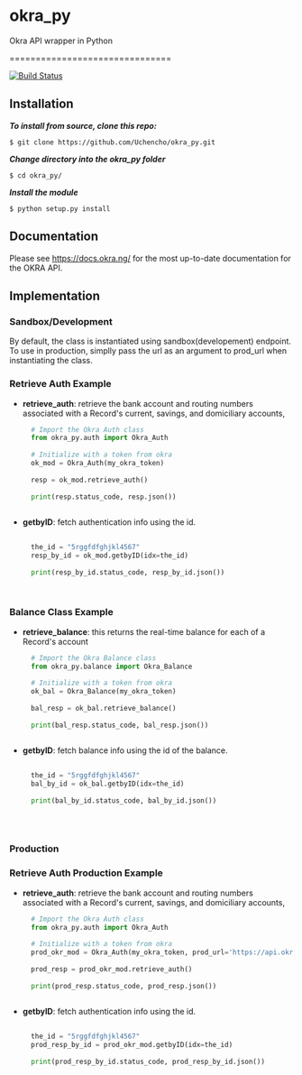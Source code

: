# okra_py
Okra API wrapper in Python

===============================

[![Build Status](https://travis-ci.org/Uchencho/okra_py.svg?branch=master)](https://travis-ci.org/Uchencho/okra_py)


## Installation

**_To install from source, clone this repo:_**

    $ git clone https://github.com/Uchencho/okra_py.git
    
**_Change directory into the okra_py folder_**

    $ cd okra_py/
    
**_Install the module_**

    $ python setup.py install


Documentation
-------------

Please see https://docs.okra.ng/ for the most up-to-date documentation for the OKRA API.


Implementation
-------------

### Sandbox/Development
By default, the class is instantiated using sandbox(developement) endpoint. To use in production, simplly pass the url as an argument to 
prod_url when instantiating the class.

### Retrieve Auth Example
* **retrieve_auth**: retrieve the bank account and routing numbers associated with a Record's current, savings, and domiciliary accounts,
  ```python
    # Import the Okra Auth class
    from okra_py.auth import Okra_Auth
    
    # Initialize with a token from okra
    ok_mod = Okra_Auth(my_okra_token)
    
    resp = ok_mod.retrieve_auth()
    
    print(resp.status_code, resp.json())
    
* **getbyID**: fetch authentication info using the id.
  ```python
    
    the_id = "5rggfdfghjkl4567"
    resp_by_id = ok_mod.getbyID(idx=the_id)
    
    print(resp_by_id.status_code, resp_by_id.json())
    
    

### Balance Class Example
* **retrieve_balance**: this returns the real-time balance for each of a Record's account
  ```python
    # Import the Okra Balance class
    from okra_py.balance import Okra_Balance
    
    # Initialize with a token from okra
    ok_bal = Okra_Balance(my_okra_token)
    
    bal_resp = ok_bal.retrieve_balance()
    
    print(bal_resp.status_code, bal_resp.json())
    
* **getbyID**: fetch balance info using the id of the balance.
  ```python
    
    the_id = "5rggfdfghjkl4567"
    bal_by_id = ok_bal.getbyID(idx=the_id)
    
    print(bal_by_id.status_code, bal_by_id.json())
    
    
    
### Production

### Retrieve Auth Production Example
* **retrieve_auth**: retrieve the bank account and routing numbers associated with a Record's current, savings, and domiciliary accounts,
  ```python
    # Import the Okra Auth class
    from okra_py.auth import Okra_Auth
    
    # Initialize with a token from okra
    prod_okr_mod = Okra_Auth(my_okra_token, prod_url='https://api.okra.ng')
    
    prod_resp = prod_okr_mod.retrieve_auth()
    
    print(prod_resp.status_code, prod_resp.json())
    
* **getbyID**: fetch authentication info using the id.
  ```python
    
    the_id = "5rggfdfghjkl4567"
    prod_resp_by_id = prod_okr_mod.getbyID(idx=the_id)
    
    print(prod_resp_by_id.status_code, prod_resp_by_id.json())
